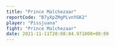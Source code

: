 ```yaml
---
title: "Prince Malchezaar"
reportCode: "B7yXpZMgPLvnYGK2"
player: "Pissjuana"
fight: "Prince Malchezaar"
date: 2021-11-11T20:08:04.971000+00:00
---
```

